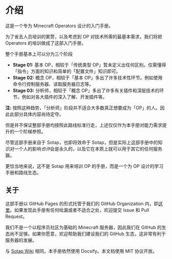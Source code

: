# 介绍

这是一个专为 Minecraft Operators 设计的入门手册。

为了省去人员培训的累赘，以及考虑到 OP 对技术所需的最基本需求，我们将把 Operators 的培训做成了这部入门手册。

整个手册基本上可以分为三个阶段

- **Stage 01:** 基本 OP，相较于「传统类型 OP」暂未定义出任何区别。仅需懂得「指令」方面的知识和简单的「配置文件」知识即可。
- **Stage 02:** 概念 OP，相较于「基本 OP」多出了许多技术性环节。例如使用命令行控制服务器、读取服务器日志等。
- **Stage 03:** 分析师，相较于「概念 OP」多出了许多有关插件和深层技术的环节。例如对各大插件的深入了解、开发插件等。

**注:** 按照这种趋势，「分析师」阶段并不适合大多数真正想要成为「OP」的人。因此此部分具体内容尚待定夺。

但是并不保证整部手册均按照此路线标准行走，上述仅仅作为本手册对能力需求提升的一个阶梯参照。

尽管这部手册来自于 Sotap，也即将效命于 Sotap，但是实际上这部手册中的知识对一个人的影响*也许*会是永久的，以及它在本质上就可以用于其它的任何服务器。

更恰当地来说，这不是 Sotap 用来培训 OP 的手册，而是一个为 OP 设计的学习手册和路线生态。

## 关于

这部手册以 GitHub Pages 的形式托管于我们的 GitHub Organization 内，即[这里](//github.com/sotapmc/OPTutorial)。如果发现此手册有任何纰漏或者不适合之处，欢迎提交 Issue 和 Pull Request。

我们不是一个以程序员社区为基础的 Minecraft 服务器，因此我们在 GitHub 的生态尚不足够。如果你愿意，欢迎帮助我们建设我们的 GitHub 生态，这非常有利于服务器的发展。

与 [Sotap Wiki](//wiki.sotap.org) 相同，本手册依然使用 Docsify。本文档使用 MIT 协议开放。